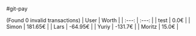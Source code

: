 #git-pay

(Found 0 invalid transactions)
| User | Worth |
| :---: | :---: |
| test | 0.0€ |
| Simon | 181.65€ |
| Lars | -64.95€ |
| Yuriy | -131.7€ |
| Moritz | 15.0€ |
